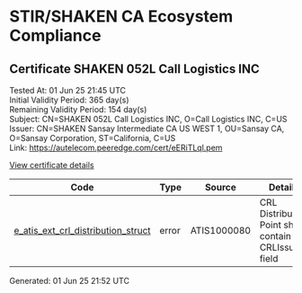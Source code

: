 # STIR/SHAKEN CA Ecosystem Compliance

## Certificate SHAKEN 052L Call Logistics INC

Tested At: 01 Jun 25 21:45 UTC\
Initial Validity Period: 365 day(s)\
Remaining Validity Period: 154 day(s)\
Subject: CN=SHAKEN 052L Call Logistics INC, O=Call Logistics INC, C=US\
Issuer: CN=SHAKEN Sansay Intermediate CA US WEST 1, OU=Sansay CA, O=Sansay Corporation, ST=California, C=US\
Link: https://autelecom.peeredge.com/cert/eERiTLql.pem

[View certificate details](https://x509.io/?cert=MIICuDCCAl2gAwIBAgIUQpx8cHEeOCDwuOHerm%2FzJiJksG8wCgYIKoZIzj0EAwIwgYUxCzAJBgNVBAYTAlVTMRMwEQYDVQQIDApDYWxpZm9ybmlhMRswGQYDVQQKDBJTYW5zYXkgQ29ycG9yYXRpb24xEjAQBgNVBAsMCVNhbnNheSBDQTEwMC4GA1UEAwwnU0hBS0VOIFNhbnNheSBJbnRlcm1lZGlhdGUgQ0EgVVMgV0VTVCAxMB4XDTI0MTEwMTIyMzQ1N1oXDTI1MTEwMTIyMzQ1N1owUzELMAkGA1UEBhMCVVMxGzAZBgNVBAoMEkNhbGwgTG9naXN0aWNzIElOQzEnMCUGA1UEAwweU0hBS0VOIDA1MkwgQ2FsbCBMb2dpc3RpY3MgSU5DMFkwEwYHKoZIzj0CAQYIKoZIzj0DAQcDQgAE9VBbaFgBzsEQaQaX7sC9oQK64qQIc9OrrVfHj3cjgb2I%2FkB1wXYX7hyqaKYCOpFQalB6S%2BJBYs%2BRVaPsiQmScaOB2zCB2DAWBggrBgEFBQcBGgQKMAigBhYEMDUyTDAXBgNVHSAEEDAOMAwGCmCGSAGG%2FwkBAQQwHQYDVR0OBBYEFF3AR2zX67rBofiCht%2B2d3WFLZSVMB8GA1UdIwQYMBaAFKzTk%2FVDQ8wKvkVYFxN9knzcwwFGMEcGA1UdHwRAMD4wPKA6oDiGNmh0dHBzOi8vYXV0aGVudGljYXRlLWFwaS5pY29uZWN0aXYuY29tL2Rvd25sb2FkL3YxL2NybDAMBgNVHRMBAf8EAjAAMA4GA1UdDwEB%2FwQEAwIHgDAKBggqhkjOPQQDAgNJADBGAiEAq75yzQJMOd8QgYfc8aKvJRZ7fe4SoEDV9OMMDK5PnhgCIQCbizhJo3PL43a7csCxFBFo8Lg%2Fc1LdckFvZZOdFBIJgQ%3D%3D)

| Code | Type | Source | Details |
|------|------|--------|---------|
| [e_atis_ext_crl_distribution_struct](../../ISSUES/e_atis_ext_crl_distribution_struct/README.md) | error | ATIS1000080 | CRL Distribution Point shall contain a CRLIssuer field |


Generated: 01 Jun 25 21:52 UTC